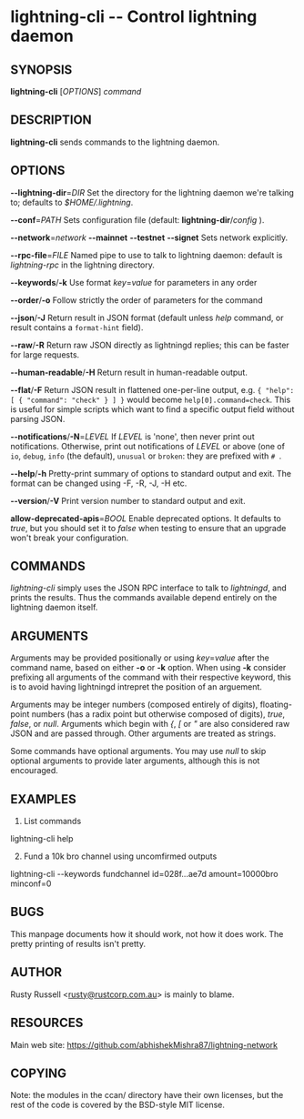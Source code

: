 lightning-cli -- Control lightning daemon
=========================================

SYNOPSIS
--------

**lightning-cli** \[*OPTIONS*\] *command*

DESCRIPTION
-----------

**lightning-cli** sends commands to the lightning daemon.

OPTIONS
-------

 **--lightning-dir**=*DIR*
Set the directory for the lightning daemon we're talking to; defaults to
*$HOME/.lightning*.

 **--conf**=*PATH*
Sets configuration file (default: **lightning-dir**/*config* ).

 **--network**=*network*
 **--mainnet**
 **--testnet**
 **--signet**
Sets network explicitly.

 **--rpc-file**=*FILE*
Named pipe to use to talk to lightning daemon: default is
*lightning-rpc* in the lightning directory.

 **--keywords**/**-k**
Use format *key*=*value* for parameters in any order

 **--order**/**-o**
Follow strictly the order of parameters for the command

 **--json**/**-J**
Return result in JSON format (default unless *help* command,
or result contains a `format-hint` field).

 **--raw**/**-R**
Return raw JSON directly as lightningd replies; this can be faster for
large requests.

 **--human-readable**/**-H**
Return result in human-readable output.

 **--flat**/**-F**
Return JSON result in flattened one-per-line output, e.g. `{ "help":
[ { "command": "check" } ] }` would become `help[0].command=check`.
This is useful for simple scripts which want to find a specific output
field without parsing JSON.

 **--notifications**/**-N**=*LEVEL*
If *LEVEL* is 'none', then never print out notifications.  Otherwise,
print out notifications of *LEVEL* or above (one of `io`, `debug`,
`info` (the default), `unusual` or `broken`: they are prefixed with `#
`.

 **--help**/**-h**
Pretty-print summary of options to standard output and exit.  The format can
be changed using -F, -R, -J, -H etc.

 **--version**/**-V**
Print version number to standard output and exit.

 **allow-deprecated-apis**=*BOOL*
Enable deprecated options. It defaults to *true*, but you should set
it to *false* when testing to ensure that an upgrade won't break your
configuration.

COMMANDS
--------

*lightning-cli* simply uses the JSON RPC interface to talk to
*lightningd*, and prints the results. Thus the commands available depend
entirely on the lightning daemon itself.

ARGUMENTS
---------

Arguments may be provided positionally or using *key*=*value* after the
command name, based on either **-o** or **-k** option. When using **-k** 
consider prefixing all arguments of the command with their respective keyword, 
this is to avoid having lightningd intrepret the position of an arguement. 

Arguments may be integer numbers (composed entirely of digits), floating-point 
numbers (has a radix point but otherwise composed of digits), *true*, *false*,
or *null*. Arguments which begin with *{*, *[* or *"* are also considered
raw JSON and are passed through.  Other arguments are treated as strings.

Some commands have optional arguments. You may use *null* to skip
optional arguments to provide later arguments, although this is not encouraged.

EXAMPLES
--------

1. List commands

lightning-cli help

2. Fund a 10k bro channel using uncomfirmed outputs

lightning-cli --keywords fundchannel id=028f...ae7d amount=10000bro minconf=0

BUGS
----

This manpage documents how it should work, not how it does work. The
pretty printing of results isn't pretty.

AUTHOR
------

Rusty Russell <<rusty@rustcorp.com.au>> is mainly to blame.

RESOURCES
---------

Main web site: <https://github.com/abhishekMishra87/lightning-network>

COPYING
-------

Note: the modules in the ccan/ directory have their own licenses, but
the rest of the code is covered by the BSD-style MIT license.


